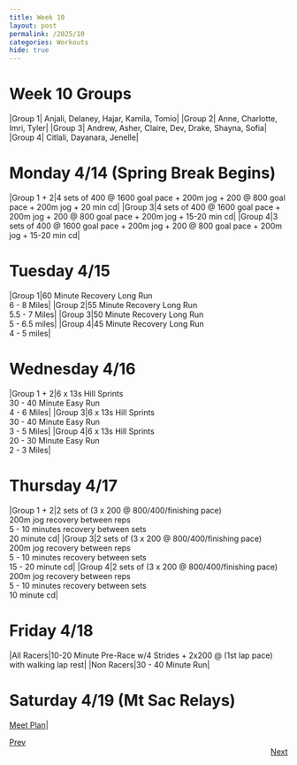 ```yaml
---
title: Week 10
layout: post
permalink: /2025/10
categories: Workouts
hide: true
---
```



# Week 10 Groups

|Group 1| Anjali, Delaney, Hajar, Kamila, Tomio|
|Group 2| Anne, Charlotte, Imri, Tyler|
|Group 3| Andrew, Asher, Claire, Dev, Drake, Shayna, Sofia|
|Group 4| Citlali, Dayanara, Jenelle|

# Monday 4/14 (Spring Break Begins)

|Group 1 + 2|4 sets of 400 @ 1600 goal pace + 200m jog + 200 @ 800 goal pace + 200m jog + 20 min cd|
|Group 3|4 sets of 400 @ 1600 goal pace + 200m jog + 200 @ 800 goal pace + 200m jog + 15-20 min cd|
|Group 4|3 sets of 400 @ 1600 goal pace + 200m jog + 200 @ 800 goal pace + 200m jog + 15-20 min cd|

# Tuesday 4/15

|Group 1|60 Minute Recovery Long Run <br> 6 - 8 Miles|
|Group 2|55 Minute Recovery Long Run <br> 5.5 - 7 Miles|
|Group 3|50 Minute Recovery Long Run <br> 5 - 6.5 miles|
|Group 4|45 Minute Recovery Long Run <br> 4 - 5 miles|

# Wednesday 4/16 

|Group 1 + 2|6 x 13s Hill Sprints <br> 30 - 40 Minute Easy Run <br> 4 - 6 Miles|
|Group 3|6 x 13s Hill Sprints <br> 30 - 40 Minute Easy Run <br> 3 - 5 Miles|
|Group 4|6 x 13s Hill Sprints <br> 20 - 30 Minute Easy Run <br> 2 - 3 Miles|

# Thursday 4/17

|Group 1 + 2|2 sets of (3 x 200 @ 800/400/finishing pace) <br> 200m jog recovery between reps <br> 5 - 10 minutes recovery between sets <br> 20 minute cd|
|Group 3|2 sets of (3 x 200 @ 800/400/finishing pace) <br> 200m jog recovery between reps <br> 5 - 10 minutes recovery between sets <br> 15 - 20 minute cd|
|Group 4|2 sets of (3 x 200 @ 800/400/finishing pace) <br> 200m jog recovery between reps <br> 5 - 10 minutes recovery between sets <br> 10 minute cd|

# Friday 4/18

|All Racers|10-20 Minute Pre-Race w/4 Strides + 2x200 @ (1st lap pace) with walking lap rest|
|Non Racers|30 - 40 Minute Run|

# Saturday 4/19 (Mt Sac Relays)

[Meet Plan]({{site.baseurl}}/2025/MSR)|

<div style="text-align: left"> <a href="{{site.baseurl}}/2025/9">Prev</a></div> 
<div style="text-align: right"> <a href="{{site.baseurl}}/2025/11">Next</a></div>